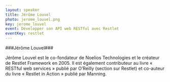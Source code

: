```yaml
---
layout: speaker
title: Jérôme Louvel
photo: jerome_louvel.png
key: jerome_louvel
event: Développer son API web RESTful avec Restlet
eventKey: restlet
---
```


###Jérôme Louvel###

Jérôme Louvel est le co-fondateur de Noelios Technologies et le créateur de Restlet Framework en 2005.
Il est également contributeur au livre « RESTful web services » publié par O’Reilly (section sur Restlet) et co-auteur du livre « Restlet in Action » publié par Manning.